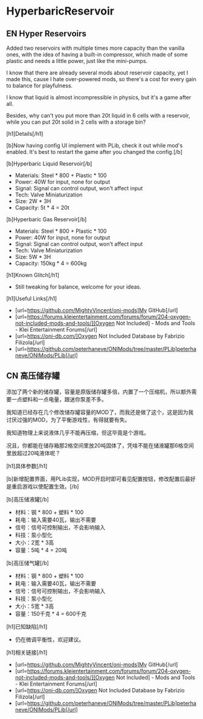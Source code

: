 # HyperbaricReservoir

## EN Hyper Reservoirs

Added two reservoirs with multiple times more capacity than the vanilla ones, with the idea of having a built-in compressor, which made of some plastic and needs a little power, just like the mini-pumps.

I know that there are already several mods about reservoir capacity, yet I made this, cause I hate over-powered mods, so there's a cost for every gain to balance for playfulness.

I know that liquid is almost incompressible in physics, but it's a game after all.

Besides, why can't you put more than 20t liquid in 6 cells with a reservoir, while you can put 20t solid in 2 cells with a storage bin?

[h1]Details[/h1]

[b]Now having config UI implement with PLib, check it out while mod's enabled. It's best to restart the game after you changed the config.[/b]

[b]Hyperbaric Liquid Reservoir[/b]

- Materials: Steel * 800 + Plastic * 100
- Power: 40W for input, none for output
- Signal: Signal can control output, won't affect input 
- Tech: Valve Miniaturization
- Size: 2W * 3H
- Capacity: 5t * 4 = 20t

[b]Hyperbaric Gas Reservoir[/b]

- Materials: Steel * 800 + Plastic * 100
- Power: 40W for input, none for output
- Signal: Signal can control output, won't affect input 
- Tech: Valve Miniaturization
- Size: 5W * 3H
- Capacity: 150kg * 4 = 600kg

[h1]Known Glitch[/h1]

- Still tweaking for balance, welcome for your ideas.

[h1]Useful Links[/h1]

- [url=https://github.com/MightyVincent/oni-mods]My GitHub[/url]
- [url=https://forums.kleientertainment.com/forums/forum/204-oxygen-not-included-mods-and-tools/][Oxygen Not Included] - Mods and Tools - Klei Entertainment Forums[/url]
- [url=https://oni-db.com/]Oxygen Not Included Database by Fabrizio Filizola[/url]
- [url=https://github.com/peterhaneve/ONIMods/tree/master/PLib]peterhaneve/ONIMods/PLib[/url]

## CN 高压储存罐

添加了两个新的储存罐，容量是原版储存罐多倍，内置了一个压缩机，所以额外需要一点塑料和一点电量，跟迷你泵差不多。

我知道已经存在几个修改储存罐容量的MOD了，而我还是做了这个，这是因为我讨厌过强的MOD，为了平衡游戏性，有得就要有失。

我知道物理上来说液体几乎不能再压缩，但这毕竟是个游戏。

况且，你都能在储存箱那2格空间里放20吨固体了，凭啥不能在储液罐那6格空间里放超过20吨液体呢？

[h1]具体参数[/h1]

[b]新增配置界面，用PLib实现，MOD开启时即可看见配置按钮，修改配置后最好是重启游戏以使配置生效。[/b]

[b]高压储液罐[/b]

- 材料：钢 * 800 + 塑料 * 100
- 耗电：输入需要40瓦，输出不需要
- 信号：信号可控制输出，不会影响输入
- 科技：泵小型化
- 大小：2宽 * 3高
- 容量：5吨 * 4 = 20吨

[b]高压储气罐[/b]

- 材料：钢 * 800 + 塑料 * 100
- 耗电：输入需要40瓦，输出不需要
- 信号：信号可控制输出，不会影响输入
- 科技：泵小型化
- 大小：5宽 * 3高
- 容量：150千克 * 4 = 600千克

[h1]已知缺陷[/h1]

- 仍在微调平衡性，欢迎建议。

[h1]相关链接[/h1]

- [url=https://github.com/MightyVincent/oni-mods]My GitHub[/url]
- [url=https://forums.kleientertainment.com/forums/forum/204-oxygen-not-included-mods-and-tools/][Oxygen Not Included] - Mods and Tools - Klei Entertainment Forums[/url]
- [url=https://oni-db.com/]Oxygen Not Included Database by Fabrizio Filizola[/url]
- [url=https://github.com/peterhaneve/ONIMods/tree/master/PLib]peterhaneve/ONIMods/PLib[/url]
